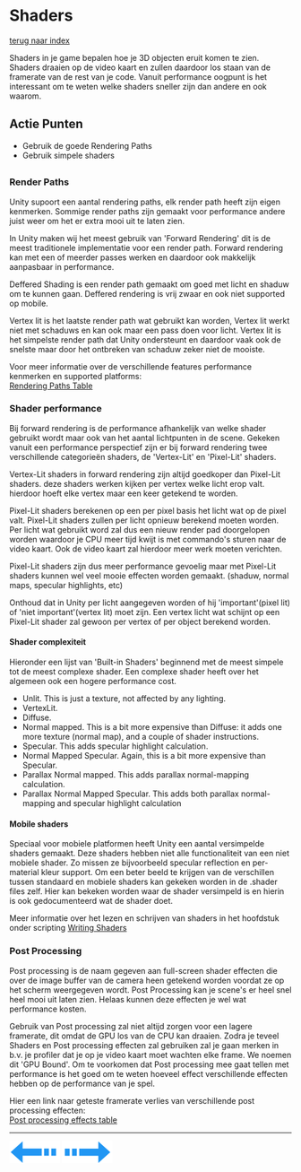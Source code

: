 # Shaders
[terug naar index](/Index.md#graphics)  

Shaders in je game bepalen hoe je 3D objecten eruit komen te zien. Shaders draaien op de video kaart en zullen daardoor los staan van de framerate 
van de rest van je code. Vanuit performance oogpunt is het interessant om te weten welke shaders sneller zijn dan andere en ook waarom.  
## Actie Punten
* Gebruik de goede Rendering Paths
* Gebruik simpele shaders
##  

### Render Paths 

Unity supoort een aantal rendering paths, elk render path heeft zijn eigen kenmerken. Sommige render paths zijn gemaakt voor performance andere 
juist weer om het er extra mooi uit te laten zien.  

In Unity maken wij het meest gebruik van 'Forward Rendering' dit is de meest traditionele 
implementatie voor een render path. Forward rendering kan met een of meerder passes werken en daardoor ook makkelijk aanpasbaar in performance.  

Deffered Shading is een render path gemaakt om goed met licht en shaduw om te kunnen gaan. Deffered rendering is vrij zwaar en ook niet supported op mobile.  

Vertex lit is het laatste render path wat gebruikt kan worden, Vertex lit werkt niet met schaduws en kan ook maar een pass doen voor licht. Vertex 
lit is het simpelste render path dat Unity ondersteunt en daardoor vaak ook de snelste maar door het ontbreken van schaduw zeker niet de mooiste.  

Voor meer informatie over de verschillende features performance kenmerken en supported platforms:  
[Rendering Paths Table](/Graphics/RenderPathsTable.md)  

### Shader performance

Bij forward rendering is de performance afhankelijk van welke shader gebruikt wordt maar ook van het aantal lichtpunten in de scene. Gekeken vanuit 
een performance perspectief zijn er bij forward rendering twee verschillende categorieën shaders, de 'Vertex-Lit' en 'Pixel-Lit' shaders.  

Vertex-Lit shaders in forward rendering zijn altijd goedkoper dan Pixel-Lit shaders. deze shaders werken kijken per vertex welke licht erop valt. 
hierdoor hoeft elke vertex maar een keer getekend te worden.  

Pixel-Lit shaders berekenen op een per pixel basis het licht wat op de pixel valt. Pixel-Lit shaders zullen per licht opnieuw berekend moeten worden. 
Per licht wat gebruikt word zal dus een nieuw render pad doorgelopen worden waardoor je CPU meer tijd kwijt is met commando's sturen naar de video kaart. 
Ook de video kaart zal hierdoor meer werk moeten verichten. 

Pixel-Lit shaders zijn dus meer performance gevoelig maar met Pixel-Lit shaders kunnen wel veel mooie effecten worden gemaakt. (shaduw, normal maps, specular highlights, etc)  

Onthoud dat in Unity per licht aangegeven worden of hij 'important'(pixel lit) of 'niet important'(vertex lit) moet zijn. Een vertex licht wat schijnt 
op een Pixel-Lit shader zal gewoon per vertex of per object berekend worden.

#### Shader complexiteit

Hieronder een lijst van 'Built-in Shaders' beginnend met de meest simpele tot de meest complexe shader. Een complexe shader heeft over het algemeen 
ook een hogere performance cost.

* Unlit. This is just a texture, not affected by any lighting.
* VertexLit.
* Diffuse.
* Normal mapped. This is a bit more expensive than Diffuse: it adds one more texture (normal map), and a couple of shader instructions.
* Specular. This adds specular highlight calculation.
* Normal Mapped Specular. Again, this is a bit more expensive than Specular.
* Parallax Normal mapped. This adds parallax normal-mapping calculation.
* Parallax Normal Mapped Specular. This adds both parallax normal-mapping and specular highlight calculation

#### Mobile shaders

Speciaal voor mobiele platformen heeft Unity een aantal versimpelde shaders gemaakt. Deze shaders hebben niet alle functionaliteit van een niet mobiele shader. 
Zo missen ze bijvoorbeeld specular reflection en per-material kleur support. Om een beter beeld te krijgen van de verschillen tussen standaard en mobiele 
shaders kan gekeken worden in de .shader files zelf. Hier kan bekeken worden waar de shader versimpeld is en hierin is ook gedocumenteerd wat de shader doet.

Meer informatie over het lezen en schrijven van shaders in het hoofdstuk onder scripting [Writing Shaders](/Scripting/WritingShaders.md)  

### Post Processing  

Post processing is de naam gegeven aan full-screen shader effecten die over de image buffer van de camera heen getekend worden voordat ze op 
het scherm weergegeven wordt. Post Processing kan je scene's er heel snel heel mooi uit laten zien. Helaas kunnen deze effecten je wel wat performance 
kosten.  

Gebruik van Post processing zal niet altijd zorgen voor een lagere framerate, dit omdat de GPU los van de CPU kan draaien. Zodra je teveel 
Shaders en Post processing effecten zal gebruiken zal je gaan merken in b.v. je profiler dat je op je video kaart moet wachten elke frame. We noemen dit 
'GPU Bound'. Om te voorkomen dat Post processing mee gaat tellen met performance is het goed om te weten hoeveel effect verschillende effecten 
hebben op de performance van je spel.

Hier een link naar geteste framerate verlies van verschillende post processing effecten:  
[Post processing effects table](/Graphics/PostProcessingTable.md)  

---
[![Last Page](/Afbeeldingen/Arrow_back_small.png)](/Graphics/LowDetailCamera.md) [![Next Page](/Afbeeldingen/Arrow_next_small.png)](/Graphics/Overdraw.md)